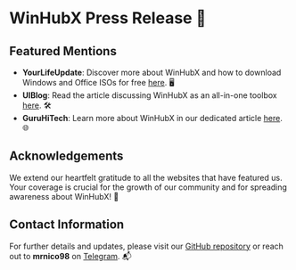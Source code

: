 # WinHubX Press Release 📰

## Featured Mentions
- **YourLifeUpdate**: Discover more about WinHubX and how to download Windows and Office ISOs for free [here](https://www.yourlifeupdated.net/programmi-windows/scaricare-iso-di-windows-e-office-gratis-con-winhubx). 🖥️
- **UIBlog**: Read the article discussing WinHubX as an all-in-one toolbox [here](https://www.uiblog.it/2024/04/winhubx-un-toolbox-tuttofare/). 🛠️
- **GuruHiTech**: Learn more about WinHubX in our dedicated article [here](https://guruhitech.com/winhubx-il-super-wizard-che-scarica-windows-office-e/). 🌐

## Acknowledgements
We extend our heartfelt gratitude to all the websites that have featured us. Your coverage is crucial for the growth of our community and for spreading awareness about WinHubX! 🙏

## Contact Information
For further details and updates, please visit our [GitHub repository](https://github.com/Italian-Developer/WinHubX) or reach out to **mrnico98** on [Telegram](https://t.me/mrnico98). 📬
